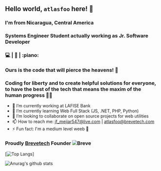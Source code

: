 ## Hello world, `atlasfoo` here! 👋
### I'm from Nicaragua, Central America
### Systems Engineer Student actually working as Jr. Software Developer
### :computer: | :art: | :piano:
### Ours is the code that will pierce the heavens! 🚀
### Coding for liberty and to create helpful solutions for everyone, to have the best of the tech that means the maxim of the human progress 👨‍💻

- 🔭 I’m currently working at LAFISE Bank
- 🌱 I’m currently learning Web Full Stack (JS, .NET, PHP, Python)
- 👯 I’m looking to collaborate on open source projects for web utilities
- 📫 How to reach me: jf_mejiar547@live.com | atlasfoo@brevetech.com
- ⚡ Fun fact: I'm a medium level weeb :sushi:

### Proudly [Brevetech](https://brevetech.com) Founder ![Breve](https://i.imgur.com/47Qcap1.png)

[![Top Langs](https://github-readme-stats.vercel.app/api/top-langs/?username=atlasfoo&show_icons=true&theme=dark)]

![Anurag's github stats](https://github-readme-stats.vercel.app/api?username=atlasfoo&show_icons=true&theme=radical)

<!--
**atlasfoo/atlasfoo** is a ✨ _special_ ✨ repository because its `README.md` (this file) appears on your GitHub profile.

Here are some ideas to get you started:

- 🔭 I’m currently working on ...
- 🌱 I’m currently learning ...
- 👯 I’m looking to collaborate on ...
- 🤔 I’m looking for help with ...
- 💬 Ask me about ...
- 📫 How to reach me: ...
- 😄 Pronouns: ...
- ⚡ Fun fact: ...
-->
